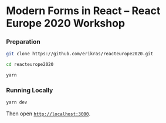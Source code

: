 # Modern Forms in React – React Europe 2020 Workshop

### Preparation

```bash
git clone https://github.com/erikras/reacteurope2020.git

cd reacteurope2020

yarn
```

### Running Locally

```bash
yarn dev
```

Then open [`http://localhost:3000`](http://localhost:3000).
